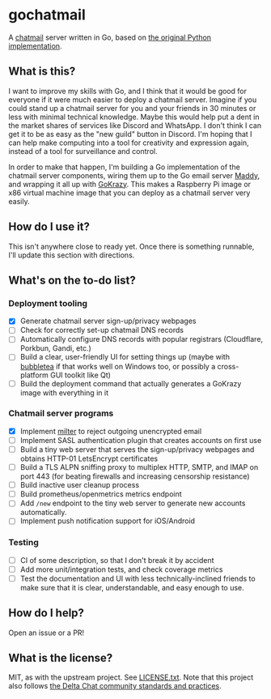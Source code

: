 # gochatmail

A [chatmail](https://delta.chat/en/chatmail) server written in Go, based on [the
original Python implementation](https://github.com/deltachat/chatmail).

## What is this?

I want to improve my skills with Go, and I think that it would be good for
everyone if it were much easier to deploy a chatmail server.  Imagine if you
could stand up a chatmail server for you and your friends in 30 minutes or less
with minimal technical knowledge.  Maybe this would help put a dent in the
market shares of services like Discord and WhatsApp.  I don't think I can get it
to be as easy as the "new guild" button in Discord.  I'm hoping that I can
help make computing into a tool for creativity and expression again, instead of
a tool for surveillance and control.

In order to make that happen, I'm building a Go implementation of the chatmail
server components, wiring them up to the Go email server
[Maddy](https://maddy.email), and wrapping it all up with
[GoKrazy](https://gokrazy.org).  This makes a Raspberry Pi image or x86 virtual
machine image that you can deploy as a chatmail server very easily.

## How do I use it?

This isn't anywhere close to ready yet. Once there is something runnable, I'll
update this section with directions.

## What's on the to-do list?

### Deployment tooling
- [x] Generate chatmail server sign-up/privacy webpages
- [ ] Check for correctly set-up chatmail DNS records
- [ ] Automatically configure DNS records with popular registrars (Cloudflare,
Porkbun, Gandi, etc.)
- [ ] Build a clear, user-friendly UI for setting things up (maybe with
[bubbletea](https://github.com/charmbracelet/bubbletea) if that works well on
Windows too, or possibly a cross-platform GUI toolkit like Qt)
- [ ] Build the deployment command that actually generates a GoKrazy image with
  everything in it

### Chatmail server programs
- [x] Implement [milter](https://en.wikipedia.org/wiki/Milter) to reject
outgoing unencrypted email
- [ ] Implement SASL authentication plugin that creates accounts on first use
- [ ] Build a tiny web server that serves the sign-up/privacy webpages and
obtains HTTP-01 LetsEncrypt certificates
- [ ] Build a TLS ALPN sniffing proxy to multiplex HTTP, SMTP, and IMAP on port
  443 (for beating firewalls and increasing censorship resistance)
- [ ] Build inactive user cleanup process
- [ ] Build prometheus/openmetrics metrics endpoint
- [ ] Add `/new` endpoint to the tiny web server to generate new accounts
automatically.
- [ ] Implement push notification support for iOS/Android

### Testing
- [ ] CI of some description, so that I don't break it by accident
- [ ] Add more unit/integration tests, and check coverage metrics
- [ ] Test the documentation and UI with less technically-inclined friends to
make sure that it is clear, understandable, and easy enough to use.

## How do I help?

Open an issue or a PR!

## What is the license?

MIT, as with the upstream project. See
[LICENSE.txt](https://github.com/s0ph0s-2/gochatmail/blob/main/LICENSE.txt).
Note that this project also follows [the Delta Chat community standards and
practices](https://delta.chat/en/community-standards).
